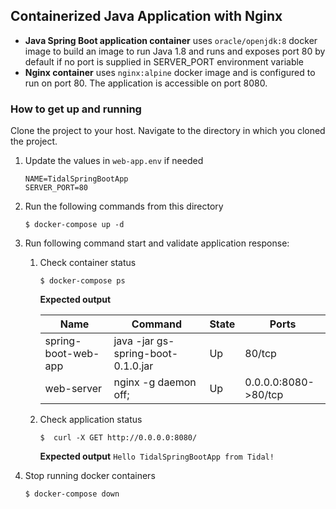## Containerized Java Application with Nginx

* **Java Spring Boot application container** uses `oracle/openjdk:8` docker image to build an image to run Java 1.8 and runs and exposes port 80 by default if no port is supplied in SERVER_PORT environment variable
* **Nginx container** uses `nginx:alpine` docker image and is configured to run on port 80. The application is accessible on port 8080.

### How to get up and running
Clone the project to your host. Navigate to the directory in which you cloned the project. 
1. Update the values in `web-app.env` if needed
    ```
    NAME=TidalSpringBootApp
    SERVER_PORT=80
    ```
2. Run the following commands from this directory
    ```
    $ docker-compose up -d
    ```
3. Run following command start and validate application response:
    1. Check container status
        ```
        $ docker-compose ps
        ```
        **Expected output**
        
        | Name                | Command                            | State | Ports                |
        |---------------------|------------------------------------|-------|----------------------|
        | spring-boot-web-app | java -jar gs-spring-boot-0.1.0.jar | Up    | 80/tcp               |
        | web-server          | nginx -g daemon off;               | Up    | 0.0.0.0:8080->80/tcp |
        
    2. Check application status  
        ```
        $  curl -X GET http://0.0.0.0:8080/
        ```
        **Expected output**
        `Hello TidalSpringBootApp from Tidal!`
4. Stop running docker containers
    ```
    $ docker-compose down
    ```
